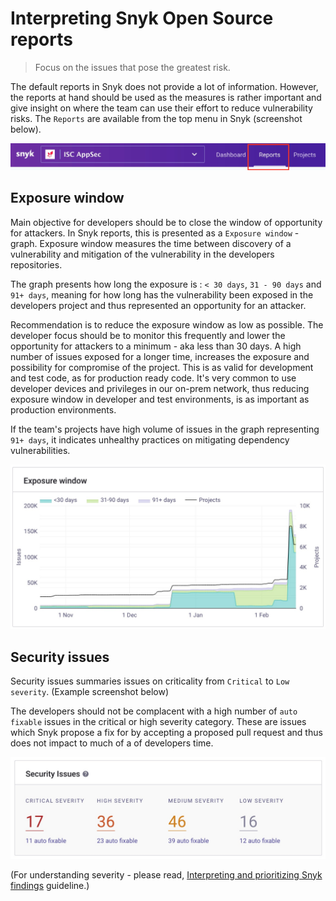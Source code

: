# Interpreting Snyk Open Source reports

>Focus on the issues that pose the greatest risk.

The default reports in Snyk does not provide a lot of information. However, the reports at hand should be used as the measures is rather important and give insight on where the team can use their effort to reduce vulnerability risks. The `Reports` are available from the top menu in Snyk (screenshot below).

![Snyk Report](./images/snyk_report_menu.jpg)

## Exposure window

Main objective for developers should be to close the window of opportunity for attackers. In Snyk reports, this is presented as a `Exposure window` - graph. Exposure window measures the time between discovery of a vulnerability and mitigation of the vulnerability in the developers repositories.

The graph presents how long the exposure is : `< 30 days`, `31 - 90 days` and `91+ days`, meaning for how long has the vulnerability been exposed in the developers project and thus represented an opportunity for an attacker.

Recommendation is to reduce the exposure window as low as possible. The developer focus should be to monitor this frequently and lower the opportunity for attackers to a minimum - aka less than 30 days. A high number of issues exposed for a longer time, increases the exposure and possibility for compromise of the project. This is as valid for development and test code, as for production ready code. It's very common to use developer devices and privileges in our on-prem network, thus reducing exposure window in developer and test environments, is as important as production environments.

If the team's projects have high volume of issues in the graph representing `91+ days`, it indicates unhealthy practices on mitigating dependency vulnerabilities.

![Exposure Window](./images/exposure_window_snyk_report.jpg)

## Security issues

Security issues summaries issues on criticality from `Critical` to `Low severity`. (Example screenshot below)

The developers should not be complacent with a high number of `auto fixable` issues in the critical or high severity category. These are issues which Snyk propose a fix for by accepting a proposed pull request and thus does not impact to much of a of developers time.

![Security Issues](./images/security_issues_snyk_report.jpg)

(For understanding severity - please read, [Interpreting and prioritizing Snyk findings](snyk_interpret_and_prioritize.md) guideline.)
